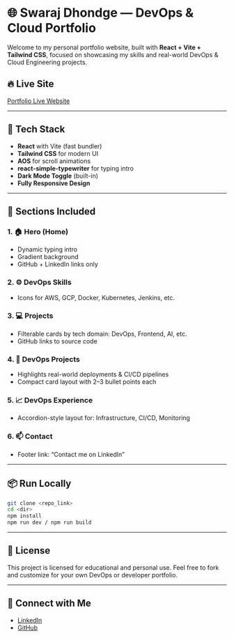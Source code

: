 # 🌐 Swaraj Dhondge — DevOps & Cloud Portfolio

Welcome to my personal portfolio website, built with **React + Vite + Tailwind CSS**, focused on showcasing my skills and real-world DevOps & Cloud Engineering projects.

## 🔥 Live Site

[Portfolio Live Website](https://swaraj-dhondge-portfolio.vercel.app/)

---

## 🚀 Tech Stack

- **React** with Vite (fast bundler)
- **Tailwind CSS** for modern UI
- **AOS** for scroll animations
- **react-simple-typewriter** for typing intro
- **Dark Mode Toggle** (built-in)
- **Fully Responsive Design**

---

## 🧠 Sections Included

### 1. 🏠 Hero (Home)

- Dynamic typing intro
- Gradient background
- GitHub + LinkedIn links only

### 2. ⚙️ DevOps Skills

- Icons for AWS, GCP, Docker, Kubernetes, Jenkins, etc.

### 3. 💻 Projects

- Filterable cards by tech domain: DevOps, Frontend, AI, etc.
- GitHub links to source code

### 4. 🔧 DevOps Projects

- Highlights real-world deployments & CI/CD pipelines
- Compact card layout with 2–3 bullet points each

### 5. 📈 DevOps Experience

- Accordion-style layout for: Infrastructure, CI/CD, Monitoring

### 6. 📫 Contact

- Footer link: “Contact me on LinkedIn”

---

## 📦 Run Locally

```bash
git clone <repo_link>
cd <dir>
npm install
npm run dev / npm run build
```

---

## 🧾 License

This project is licensed for educational and personal use.
Feel free to fork and customize for your own DevOps or developer portfolio.

---

## 🤝 Connect with Me

- [LinkedIn](https://linkedin.com/in/swarajd)
- [GitHub](https://github.com/swarajdhondge)
